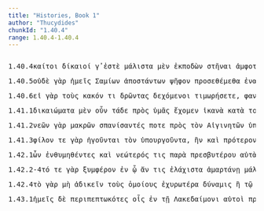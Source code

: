 ```yaml
---
title: "Histories, Book 1"
author: "Thucydides"
chunkId: "1.40.4"
range: 1.40.4-1.40.4
---
```


<pre class="greek prose syntax" data-urn="urn:cts:greekLit:tlg0003.tlg001"><p><span class="subdoc" data-subdoc="1.40.4">1.40.4</span><span class="sentence"><span class=" " data-flags="d--------" data-head="4" data-id="1" data-lemma="καίτοι">καίτοι </span><span class=" nominative" data-def="observant of custom, rule, of social rule, well-ordered, civilized" data-flags="a-p---mn-" data-head="4" data-id="2" data-lemma="δίκαιος">δίκαιοί </span><span class=" " data-def="at least, at any rate, iron, have" data-flags="d--------" data-head="2" data-id="3" data-lemma="γε">γ̓ </span><span class="verb " data-flags="v2ppia---" data-head="0" data-id="4" data-lemma="εἰμί">ἐστὲ </span><span class=" " data-flags="d--------" data-head="8" data-id="5" data-lemma="μάλιστα">μάλιστα </span><span class=" " data-def="indeed, of a truth, but, indeed" data-flags="d--------" data-head="12" data-id="6" data-lemma="μέν">μὲν </span><span class=" " data-def="away from the feet, out of the way, away, away" data-flags="d--------" data-head="8" data-id="7" data-lemma="ἐκποδών">ἐκποδὼν </span><span class="verb " data-def="make to stand, stand, Aër" data-flags="v--ana---" data-head="12" data-id="8" data-lemma="ἵστημι">στῆναι </span><span class=" dative" data-def="either, both of two, each one" data-flags="a-p---md-" data-head="7" data-id="9" data-lemma="ἀμφότερος">ἀμφοτέροις</span><span class=" " data-flags="u--------" data-head="11" data-id="10" data-lemma=",">, </span><span class=" " data-flags="c--------" data-head="21" data-id="11" data-lemma="εἰ">εἰ </span><span class=" " data-flags="c--------" data-head="4" data-id="12" data-lemma="δέ">δὲ </span><span class=" " data-flags="d--------" data-head="49" data-id="13" data-lemma="μή">μή</span><span class=" " data-flags="u--------" data-head="11" data-id="14" data-lemma=",">, </span><span class=" accusative" data-flags="l-s---na-" data-head="16" data-id="15" data-lemma="ὁ">τ- </span><span class=" accusative" data-def="opposite, on the opposite side, opposite, fronting, face to face" data-flags="a-s---na-" data-head="21" data-id="16" data-lemma="ἐναντίος">οὐναντίον </span><span class=" " data-flags="r--------" data-head="16" data-id="17" data-lemma="ἐπί">ἐπὶ </span><span class=" accusative" data-def="this, u, this man here" data-flags="p-p---ma-" data-head="17" data-id="18" data-lemma="οὗτος">τούτους </span><span class=" " data-def="mip, miti, mit, in the midst of, among, between" data-flags="r--------" data-head="21" data-id="19" data-lemma="μετά">μεθ̓ </span><span class=" genitive" data-def="I at least, for my part, indeed, for myself, me, we two" data-flags="p1p---mg-" data-head="19" data-id="20" data-lemma="ἐγώ">ἡμῶν </span><span class="verb " data-flags="v--pna---" data-head="38" data-id="21" data-lemma="εἶμι">ἰέναι</span><span class=" " data-flags="u--------" data-head="30" data-id="22" data-lemma="(">( </span><span class=" dative" data-def="courtesan, in Corinthian fashion" data-flags="n-p---md-" data-head="26" data-id="23" data-lemma="Κορίνθιος">Κορινθίοις </span><span class=" " data-def="indeed, of a truth, but, indeed" data-flags="d--------" data-head="30" data-id="24" data-lemma="μέν">μέν </span><span class=" " data-def="at least, at any rate, iron, have" data-flags="d--------" data-head="26" data-id="25" data-lemma="γε">γε </span><span class=" nominative" data-def="included in a truce, treaty, in alliance with" data-flags="a-p---mn-" data-head="27" data-id="26" data-lemma="ἔνσπονδος">ἔνσπονδοί </span><span class="verb " data-flags="v2ppia---" data-head="30" data-id="27" data-lemma="εἰμί">ἐστε</span><span class=" " data-flags="u--------" data-head="27" data-id="28" data-lemma=",">, </span><span class=" dative" data-flags="n-p---md-" data-head="33" data-id="29" data-lemma="Κερυκυραῖος">Κερκυραίοις </span><span class=" " data-flags="c--------" data-head="0" data-id="30" data-lemma="δέ">δὲ </span><span class=" " data-flags="d--------" data-head="35" data-id="31" data-lemma="οὐδέ">οὐδὲ </span><span class=" " data-def="through, in a line, right through" data-flags="r--------" data-head="35" data-id="32" data-lemma="διά">δἰ </span><span class=" genitive" data-def="stay, cessation, a stay, cessation of arms, truce" data-flags="n-s---fg-" data-head="32" data-id="33" data-lemma="ἀνοκωχή">ἀνοκωχῆς </span><span class=" " data-def="ever yet, ever yet" data-flags="d--------" data-head="35" data-id="34" data-lemma="πώποτε">πώποτ̓ </span><span class="verb " data-def="come into a new state of being, come into being, to be born" data-flags="v2paim---" data-head="30" data-id="35" data-lemma="γίγνομαι">ἐγένεσθε</span><span class=" " data-flags="u--------" data-head="30" data-id="36" data-lemma=")">)</span><span class=" " data-flags="u--------" data-head="21" data-id="37" data-lemma=",">, </span><span class=" " data-flags="c--------" data-head="12" data-id="38" data-lemma="καί">καὶ </span><span class=" accusative" data-flags="l-s---ma-" data-head="40" data-id="39" data-lemma="ὁ">τὸν </span><span class=" accusative" data-flags="n-s---ma-" data-head="42" data-id="40" data-lemma="νόμος">νόμον </span><span class=" " data-flags="d--------" data-head="42" data-id="41" data-lemma="μή">μὴ </span><span class="verb " data-def="set down, bring, to land" data-flags="v--pna---" data-head="38" data-id="42" data-lemma="καθίστημι">καθιστάναι </span><span class=" " data-def="as being, inasmuch as, since it was, the actual" data-flags="c--------" data-head="42" data-id="43" data-lemma="ὥστε">ὥστε </span><span class=" accusative" data-flags="l-p---ma-" data-head="46" data-id="44" data-lemma="ὁ">τοὺς </span><span class=" genitive" data-def="D Mort, one, the other of two" data-flags="a-p---mg-" data-head="46" data-id="45" data-lemma="ἕτερος">ἑτέρων </span><span class="verb accusative" data-def="put away, remove, keep out of the way, hinder from, frustrate" data-flags="v-pppema-" data-head="47" data-id="46" data-lemma="ἀφίστημι">ἀφισταμένους </span><span class="verb " data-def="take, accept, receive, receive, at the hand of" data-flags="v--pne---" data-head="43" data-id="47" data-lemma="δέχομαι">δέχεσθαι</span><span class=" " data-flags="u--------" data-head="0" data-id="48" data-lemma=".">. </span></span></p><p><span class="subdoc" data-subdoc="1.40.5">1.40.5</span><span class="sentence"><span class=" " data-flags="d--------" data-head="7" data-id="1" data-lemma="οὐδέ">οὐδὲ </span><span class=" " data-def="for, yes, . . , no, ay doubtless" data-flags="d--------" data-head="22" data-id="2" data-lemma="γάρ">γὰρ </span><span class=" nominative" data-def="I at least, for my part, indeed, for myself, me, we two" data-flags="p1p---mn-" data-head="22" data-id="3" data-lemma="ἐγώ">ἡμεῖς </span><span class=" genitive" data-flags="n-p---mg-" data-head="5" data-id="4" data-lemma="Σάμιος">Σαμίων </span><span class="verb genitive" data-def="put away, remove, keep out of the way, hinder from, frustrate" data-flags="v-papamg-" data-head="7" data-id="5" data-lemma="ἀφίστημι">ἀποστάντων </span><span class=" accusative" data-def="a small round worn stone, pebble, grain, precious stone, gem" data-flags="n-s---fa-" data-head="7" data-id="6" data-lemma="ψῆφος">ψῆφον </span><span class="verb " data-def="put to, put to, close, holding" data-flags="v1paim---" data-head="22" data-id="7" data-lemma="προστίθημι">προσεθέμεθα </span><span class=" accusative" data-def="opposite, on the opposite side, opposite, fronting, face to face" data-flags="a-s---fa-" data-head="6" data-id="8" data-lemma="ἐναντίος">ἐναντίαν </span><span class=" dative" data-def="thou, thou at least, for thy part, you two, both of you" data-flags="p-p---md-" data-head="8" data-id="9" data-lemma="σύ">ὑμῖν</span><span class=" " data-flags="u--------" data-head="15" data-id="10" data-lemma=",">, </span><span class=" genitive" data-flags="l-p---mg-" data-head="13" data-id="11" data-lemma="ὁ">τῶν </span><span class=" genitive" data-flags="a-p---mg-" data-head="13" data-id="12" data-lemma="ἄλλος">ἄλλων </span><span class=" genitive" data-def="" data-flags="n-p---mg-" data-head="15" data-id="13" data-lemma="Πελοποννήσιοι">Πελοποννησίων </span><span class=" " data-flags="d--------" data-head="15" data-id="14" data-lemma="δίχα">δίχα </span><span class="verb genitive" data-flags="v-prpemg-" data-head="23" data-id="15" data-lemma="ψηφίζομαι">ἐψηφισμένων </span><span class=" " data-flags="c--------" data-head="15" data-id="16" data-lemma="εἰ">εἰ </span><span class="verb " data-flags="v3spia---" data-head="16" data-id="17" data-lemma="χρή">χρὴ </span><span class=" dative" data-def="self, him, her, it, the very one, the same" data-flags="p-p---md-" data-head="19" data-id="18" data-lemma="αὐτός">αὐτοῖς </span><span class="verb " data-def="keep off, ward off, to be kept off, for" data-flags="v--pna---" data-head="17" data-id="19" data-lemma="ἀμύνω">ἀμύνειν</span><span class=" " data-flags="u--------" data-head="15" data-id="20" data-lemma=",">, </span><span class=" " data-def="visible, manifest, if detected, known" data-flags="d--------" data-head="23" data-id="21" data-lemma="φανερός">φανερῶς </span><span class=" " data-flags="c--------" data-head="0" data-id="22" data-lemma="δέ">δὲ </span><span class="verb " data-def="speak against, in answer, gainsay, oppose" data-flags="v1pasa---" data-head="22" data-id="23" data-lemma="ἀντεῖπον">ἀντείπομεν </span><span class=" accusative" data-flags="l-p---ma-" data-head="26" data-id="24" data-lemma="ὁ">τοὺς </span><span class="verb accusative" data-def="to have come, be at hand, be present, reach, belong to" data-flags="v-pppama-" data-head="26" data-id="25" data-lemma="προσήκω">προσήκοντας </span><span class=" accusative" data-def="fighting along with, leagued, allied with, ally" data-flags="a-p---ma-" data-head="29" data-id="26" data-lemma="σύμμαχος">ξυμμάχους </span><span class=" accusative" data-def="self, him, her, it, the very one, the same" data-flags="a-s---ma-" data-head="28" data-id="27" data-lemma="αὐτός">αὐτόν </span><span class=" accusative" data-def="any one, any thing, who? what?, si se" data-flags="p-s---ma-" data-head="29" data-id="28" data-lemma="τις">τινα </span><span class="verb " data-def="check, chastise, to be corrected, chastened" data-flags="v--pna---" data-head="23" data-id="29" data-lemma="κολάζω">κολάζειν</span><span class=" " data-flags="u--------" data-head="0" data-id="30" data-lemma=".">. </span></span></p><p><span class="subdoc" data-subdoc="1.40.6">1.40.6</span><span class="sentence"><span class=" " data-flags="c--------" data-head="10" data-id="1" data-lemma="εἰ">εἰ </span><span class=" " data-def="for, yes, . . , no, ay doubtless" data-flags="d--------" data-head="20" data-id="2" data-lemma="γάρ">γὰρ </span><span class=" accusative" data-flags="l-p---ma-" data-head="6" data-id="3" data-lemma="ὁ">τοὺς </span><span class=" accusative" data-def="bad, ugly, ill-born, mean" data-flags="a-s---na-" data-head="5" data-id="4" data-lemma="κακός">κακόν </span><span class=" accusative" data-def="any one, any thing, who? what?, si se" data-flags="p-s---na-" data-head="6" data-id="5" data-lemma="τις">τι </span><span class="verb accusative" data-flags="v-pppama-" data-head="7" data-id="6" data-lemma="δράω">δρῶντας </span><span class="verb nominative" data-def="take, accept, receive, receive, at the hand of" data-flags="v-pppemn-" data-head="8" data-id="7" data-lemma="δέχομαι">δεχόμενοι </span><span class="verb " data-def="to be an avenger, exact, seek to exact vengeance for, avenge, avenge" data-flags="v2pfia---" data-head="1" data-id="8" data-lemma="τιμωρέω">τιμωρήσετε</span><span class=" " data-flags="u--------" data-head="1" data-id="9" data-lemma=",">, </span><span class="verb " data-def="A ren, bring to light, cause to appear, make" data-flags="v3sfim---" data-head="20" data-id="10" data-lemma="φαίνω">φανεῖται </span><span class=" " data-flags="d--------" data-head="20" data-id="11" data-lemma="καί">καὶ </span><span class=" nominative" data-flags="p-p---nn-" data-head="18" data-id="12" data-lemma="ὅς">ἃ </span><span class=" genitive" data-flags="l-p---ng-" data-head="14" data-id="13" data-lemma="ὁ">τῶν </span><span class=" genitive" data-def="your, yours, of, you" data-flags="a-p---ng-" data-head="12" data-id="14" data-lemma="ὑμέτερος">ὑμετέρων </span><span class=" " data-flags="d--------" data-head="16" data-id="15" data-lemma="οὐ">οὐκ </span><span class=" accusative" data-def="smaller, less, worse, be worse off, too small" data-flags="a-p---nac" data-head="18" data-id="16" data-lemma="ἐλάσσων">ἐλάσσω </span><span class=" dative" data-def="I at least, for my part, indeed, for myself, me, we two" data-flags="p1p---md-" data-head="18" data-id="17" data-lemma="ἐγώ">ἡμῖν </span><span class="verb " data-flags="v3spia---" data-head="10" data-id="18" data-lemma="πρόσειμι">πρόσεισι</span><span class=" " data-flags="u--------" data-head="10" data-id="19" data-lemma=",">, </span><span class=" " data-flags="c--------" data-head="0" data-id="20" data-lemma="καί">καὶ </span><span class=" accusative" data-flags="l-s---ma-" data-head="22" data-id="21" data-lemma="ὁ">τὸν </span><span class=" accusative" data-flags="n-s---ma-" data-head="30" data-id="22" data-lemma="νόμος">νόμον </span><span class=" " data-flags="r--------" data-head="30" data-id="23" data-lemma="ἐπί">ἐφ̓ </span><span class=" dative" data-def="thou, thou at least, for thy part, you two, both of you" data-flags="p-p---md-" data-head="23" data-id="24" data-lemma="σύ">ὑμῖν </span><span class=" dative" data-def="self, him, her, it, the very one, the same" data-flags="a-p---md-" data-head="24" data-id="25" data-lemma="αὐτός">αὐτοῖς </span><span class=" " data-def="" data-flags="d--------" data-head="30" data-id="26" data-lemma="μᾶλλον">μᾶλλον </span><span class=" " data-flags="c--------" data-head="26" data-id="27" data-lemma="ἤ">ἢ </span><span class=" " data-flags="r--------" data-head="32" data-id="28" data-lemma="ἐπί">ἐφ̓ </span><span class=" dative" data-def="I at least, for my part, indeed, for myself, me, we two" data-flags="p1p---md-" data-head="28" data-id="29" data-lemma="ἐγώ">ἡμῖν </span><span class="verb " data-def="l), Alc, set, put, place, set" data-flags="v2pfia---" data-head="20" data-id="30" data-lemma="τίθημι">θήσετε</span><span class=" " data-flags="u--------" data-head="0" data-id="31" data-lemma=".">. </span></span></p><p><span class="subdoc" data-subdoc="1.41.1">1.41.1</span><span class="sentence"><span class=" accusative" data-def="act of right, duty, amendment of a wrong" data-flags="n-p---na-" data-head="7" data-id="1" data-lemma="δικαίωμα">δικαιώματα </span><span class=" " data-def="indeed, of a truth, but, indeed" data-flags="d--------" data-head="15" data-id="2" data-lemma="μέν">μὲν </span><span class=" " data-def="certainly, in fact, really, really" data-flags="d--------" data-head="15" data-id="3" data-lemma="οὖν">οὖν </span><span class=" accusative" data-def="this, nearer, more remote" data-flags="a-p---na-" data-head="1" data-id="4" data-lemma="ὅδε">τάδε </span><span class=" " data-def="on the side of, in the direction of, from, at, to, práti" data-flags="r--------" data-head="7" data-id="5" data-lemma="πρός">πρὸς </span><span class=" accusative" data-def="thou, thou at least, for thy part, you two, both of you" data-flags="p-p---ma-" data-head="5" data-id="6" data-lemma="σύ">ὑμᾶς </span><span class="verb " data-flags="v1ppia---" data-head="15" data-id="7" data-lemma="ἔχω">ἔχομεν </span><span class=" accusative" data-def="sufficing, becoming, befitting, sufficient, competent to do, sufficient" data-flags="a-p---na-" data-head="1" data-id="8" data-lemma="ἱκανός">ἱκανὰ </span><span class=" " data-flags="r--------" data-head="8" data-id="9" data-lemma="κατά">κατὰ </span><span class=" accusative" data-flags="l-p---ma-" data-head="12" data-id="10" data-lemma="ὁ">τοὺς </span><span class=" genitive" data-def="the Thessalian tribe of which Hellen was the reputed chief, non-Egyptian, pagan" data-flags="n-p---mg-" data-head="12" data-id="11" data-lemma="Ἕλλην">Ἑλλήνων </span><span class=" accusative" data-flags="n-p---ma-" data-head="9" data-id="12" data-lemma="νόμος">νόμους</span><span class=" " data-flags="u--------" data-head="7" data-id="13" data-lemma=",">, </span><span class=" accusative" data-def="exhortation, address, advice, counsel given by" data-flags="n-s---fa-" data-head="16" data-id="14" data-lemma="παραίνεσις">παραίνεσιν </span><span class=" " data-flags="c--------" data-head="0" data-id="15" data-lemma="δέ">δὲ </span><span class=" " data-flags="c--------" data-head="33" data-id="16" data-lemma="καί">καὶ </span><span class=" accusative" data-def="thinking worthy, deeming, fit" data-flags="n-s---fa-" data-head="16" data-id="17" data-lemma="ἀξίωσις">ἀξίωσιν </span><span class=" genitive" data-def="grace, outward grace, fauour, beauty" data-flags="n-s---fg-" data-head="17" data-id="18" data-lemma="χάρις">χάριτος </span><span class=" accusative" data-def="such as this, such as you see, so great, so bad" data-flags="a-s---fa-" data-head="17" data-id="19" data-lemma="τοιόσδε">τοιάνδε</span><span class=" " data-flags="u--------" data-head="27" data-id="20" data-lemma=",">, </span><span class=" accusative" data-flags="p-s---fa-" data-head="26" data-id="21" data-lemma="ὅς">ἣν </span><span class=" " data-flags="d--------" data-head="24" data-id="22" data-lemma="οὐ">οὐκ </span><span class=" nominative" data-def="hated, hateful, hateful, hating, hostile" data-flags="a-p---mn-" data-head="24" data-id="23" data-lemma="ἐχθρός">ἐχθροὶ </span><span class="verb nominative" data-flags="v-pppamn-" data-head="27" data-id="24" data-lemma="εἰμί">ὄντες </span><span class=" " data-def="as being, inasmuch as, since it was, the actual" data-flags="c--------" data-head="24" data-id="25" data-lemma="ὥστε">ὥστε </span><span class="verb " data-def="disable, hinder, disable, lame" data-flags="v--pna---" data-head="25" data-id="26" data-lemma="βλάπτω">βλάπτειν </span><span class=" " data-flags="c--------" data-head="38" data-id="27" data-lemma="οὐδέ">οὐδ̓ </span><span class=" " data-def="again, anew, afresh, once more, again, further, moreover" data-flags="d--------" data-head="41" data-id="28" data-lemma="αὖ">αὖ </span><span class=" nominative" data-flags="a-p---mn-" data-head="41" data-id="29" data-lemma="φίλος">φίλοι </span><span class=" " data-def="as being, inasmuch as, since it was, the actual" data-flags="c--------" data-head="41" data-id="30" data-lemma="ὥστε">ὥστ̓ </span><span class="verb " data-flags="v--pne---" data-head="30" data-id="31" data-lemma="ἐπιχράομαι">ἐπιχρῆσθαι</span><span class=" " data-flags="u--------" data-head="27" data-id="32" data-lemma=",">, </span><span class="verb " data-def="give in return, repay, give for, instead of" data-flags="v--anp---" data-head="39" data-id="33" data-lemma="ἀντιδίδωμι">ἀντιδοθῆναι </span><span class=" dative" data-def="I at least, for my part, indeed, for myself, me, we two" data-flags="p1p---md-" data-head="33" data-id="34" data-lemma="ἐγώ">ἡμῖν </span><span class=" " data-def="in, into, in, in the district of" data-flags="r--------" data-head="33" data-id="35" data-lemma="ἐν">ἐν </span><span class=" dative" data-flags="l-s---nd-" data-head="37" data-id="36" data-lemma="ὁ">τῷ </span><span class="verb dative" data-flags="v-sppand-" data-head="35" data-id="37" data-lemma="πάρειμι">παρόντι </span><span class="verb " data-def="Spir. Prooem., Eratosth.Prooem, say, affirm, assert, shall we say of" data-flags="v1ppia---" data-head="15" data-id="38" data-lemma="φημί">φαμὲν </span><span class="verb " data-flags="v--pna---" data-head="38" data-id="39" data-lemma="χρή">χρῆναι</span><span class=" " data-flags="u--------" data-head="0" data-id="40" data-lemma=".">. </span></span></p><p><span class="subdoc" data-subdoc="1.41.2">1.41.2</span><span class="sentence"><span class=" genitive" data-def="" data-flags="n-p---fg-" data-head="4" data-id="1" data-lemma="νέα">νεῶν </span><span class=" " data-def="for, yes, . . , no, ay doubtless" data-flags="d--------" data-head="17" data-id="2" data-lemma="γάρ">γὰρ </span><span class=" genitive" data-flags="a-p---fg-" data-head="1" data-id="3" data-lemma="μακρός">μακρῶν </span><span class="verb nominative" data-def="to be rare, scarce, lack, be in want of, exhaust, use up" data-flags="v-papamn-" data-head="17" data-id="4" data-lemma="σπανίζω">σπανίσαντές </span><span class=" " data-flags="d--------" data-head="4" data-id="5" data-lemma="ποτέ">ποτε </span><span class=" " data-def="on the side of, in the direction of, from, at, to, práti" data-flags="r--------" data-head="4" data-id="6" data-lemma="πρός">πρὸς </span><span class=" accusative" data-flags="l-s---ma-" data-head="12" data-id="7" data-lemma="ὁ">τὸν </span><span class=" genitive" data-flags="n-p---mg-" data-head="12" data-id="8" data-lemma="Αἰγινήτης">Αἰγινητῶν </span><span class=" " data-def="upaári, ufar, ofer" data-flags="r--------" data-head="4" data-id="9" data-lemma="ὑπέρ">ὑπὲρ </span><span class=" accusative" data-flags="l-p---na-" data-head="11" data-id="10" data-lemma="ὁ">τὰ </span><span class=" accusative" data-def="the Median affairs, the war with the Medes, silken" data-flags="a-p---na-" data-head="9" data-id="11" data-lemma="Μηδικός">Μηδικὰ </span><span class=" accusative" data-def="war, battle, fight, single combat" data-flags="n-s---ma-" data-head="6" data-id="12" data-lemma="πόλεμος">πόλεμον </span><span class=" " data-def="beside, from the side of, from beside, from, beside" data-flags="r--------" data-head="17" data-id="13" data-lemma="παρά">παρὰ </span><span class=" genitive" data-def="courtesan, in Corinthian fashion" data-flags="n-p---mg-" data-head="13" data-id="14" data-lemma="Κορίνθιος">Κορινθίων </span><span class=" " data-def="twenty, vīginti, viṃśatis" data-flags="a--------" data-head="16" data-id="15" data-lemma="εἴκοσι">εἴκοσι </span><span class=" accusative" data-def="ship, NT, the ships" data-flags="n-p---fa-" data-head="17" data-id="16" data-lemma="ναῦς">ναῦς </span><span class="verb " data-def="a, take, receive" data-flags="v2paia---" data-head="0" data-id="17" data-lemma="λαμβάνω">ἐλάβετε</span><span class=" " data-flags="u--------" data-head="0" data-id="18" data-lemma="·">· </span></span><span class="sentence"><span class=" " data-flags="d--------" data-head="29" data-id="1" data-lemma="καί">καὶ </span><span class=" nominative" data-flags="l-s---fn-" data-head="3" data-id="2" data-lemma="ὁ">ἡ </span><span class=" nominative" data-def="well-doing, a good deed, kindness, service done" data-flags="n-s---fn-" data-head="6" data-id="3" data-lemma="εὐεργεσία">εὐεργεσία </span><span class=" nominative" data-def="this, u, this man here" data-flags="a-s---fn-" data-head="3" data-id="4" data-lemma="οὗτος">αὕτη </span><span class=" " data-flags="d--------" data-head="6" data-id="5" data-lemma="τε">τε </span><span class=" " data-flags="c--------" data-head="19" data-id="6" data-lemma="καί">καὶ </span><span class=" nominative" data-flags="l-s---fn-" data-head="10" data-id="7" data-lemma="ὁ">ἡ </span><span class=" " data-def="into, to, into" data-flags="r--------" data-head="7" data-id="8" data-lemma="εἰς">ἐς </span><span class=" accusative" data-flags="n-p---ma-" data-head="8" data-id="9" data-lemma="Σάμιος">Σαμίους</span><span class=" " data-flags="u--------" data-head="6" data-id="10" data-lemma=",">, </span><span class=" nominative" data-flags="l-s---nn-" data-head="17" data-id="11" data-lemma="ὁ">τὸ </span><span class=" " data-def="through, in a line, right through" data-flags="r--------" data-head="17" data-id="12" data-lemma="διά">δἰ </span><span class=" accusative" data-def="I at least, for my part, indeed, for myself, me, we two" data-flags="p1p---ma-" data-head="12" data-id="13" data-lemma="ἐγώ">ἡμᾶς </span><span class=" accusative" data-def="" data-flags="n-p---ma-" data-head="17" data-id="14" data-lemma="Πελοποννήσιοι">Πελοποννησίους </span><span class=" dative" data-def="self, him, her, it, the very one, the same" data-flags="p-p---md-" data-head="17" data-id="15" data-lemma="αὐτός">αὐτοῖς </span><span class=" " data-flags="d--------" data-head="17" data-id="16" data-lemma="μή">μὴ </span><span class="verb " data-def="come to aid, succour, assist, aid, maintain, rights" data-flags="v--ana---" data-head="10" data-id="17" data-lemma="βοηθέω">βοηθῆσαι</span><span class=" " data-flags="u--------" data-head="17" data-id="18" data-lemma=",">, </span><span class="verb " data-def="hand over, furnish, supply, will provide" data-flags="v3saia---" data-head="29" data-id="19" data-lemma="παρέχω">παρέσχεν </span><span class=" dative" data-def="thou, thou at least, for thy part, you two, both of you" data-flags="p-p---md-" data-head="19" data-id="20" data-lemma="σύ">ὑμῖν </span><span class=" genitive" data-flags="n-p---mg-" data-head="23" data-id="21" data-lemma="Αἰγινήτης">Αἰγινητῶν </span><span class=" " data-def="indeed, of a truth, but, indeed" data-flags="d--------" data-head="26" data-id="22" data-lemma="μέν">μὲν </span><span class=" accusative" data-def="mastering, conquest, of, supreme power" data-flags="n-s---fa-" data-head="26" data-id="23" data-lemma="ἐπικράτησις">ἐπικράτησιν</span><span class=" " data-flags="u--------" data-head="23" data-id="24" data-lemma=",">, </span><span class=" genitive" data-flags="n-p---mg-" data-head="27" data-id="25" data-lemma="Σάμιος">Σαμίων </span><span class=" " data-flags="c--------" data-head="19" data-id="26" data-lemma="δέ">δὲ </span><span class=" accusative" data-def="checking the growth, chastisement, correction, retribution" data-flags="n-s---fa-" data-head="26" data-id="27" data-lemma="κόλασις">κόλασιν</span><span class=" " data-flags="u--------" data-head="19" data-id="28" data-lemma=",">, </span><span class=" " data-flags="c--------" data-head="0" data-id="29" data-lemma="καί">καὶ </span><span class=" " data-def="in, into, in, in the district of" data-flags="r--------" data-head="33" data-id="30" data-lemma="ἐν">ἐν </span><span class=" dative" data-flags="n-p---md-" data-head="30" data-id="31" data-lemma="καιρός">καιροῖς </span><span class=" dative" data-def="such as this, so good, so noble, so bad, so great a thing" data-flags="a-p---md-" data-head="31" data-id="32" data-lemma="τοιοῦτος">τοιούτοις </span><span class="verb " data-def="come into a new state of being, come into being, to be born" data-flags="v3saim---" data-head="29" data-id="33" data-lemma="γίγνομαι">ἐγένετο </span><span class=" dative" data-flags="p-p---md-" data-head="45" data-id="34" data-lemma="ὅς">οἷς </span><span class=" " data-flags="d--------" data-head="45" data-id="35" data-lemma="μάλιστα">μάλιστα </span><span class=" nominative" data-def="man, gods, the men" data-flags="n-p---mn-" data-head="45" data-id="36" data-lemma="ἄνθρωπος">ἄνθρωποι </span><span class=" " data-flags="r--------" data-head="41" data-id="37" data-lemma="ἐπί">ἐπ̓ </span><span class=" accusative" data-def="hated, hateful, hateful, hating, hostile" data-flags="a-p---ma-" data-head="37" data-id="38" data-lemma="ἐχθρός">ἐχθροὺς </span><span class=" accusative" data-flags="l-p---ma-" data-head="38" data-id="39" data-lemma="ὁ">τοὺς </span><span class=" accusative" data-def="their own, their, their own property, their own" data-flags="a-p---ma-" data-head="38" data-id="40" data-lemma="σφέτερος">σφετέρους </span><span class="verb nominative" data-flags="v-pppamn-" data-head="45" data-id="41" data-lemma="εἰμί">ἰόντες </span><span class=" genitive" data-flags="l-p---ng-" data-head="43" data-id="42" data-lemma="ὁ">τῶν </span><span class=" genitive" data-def="sṃ-, quite all, the whole, all together" data-flags="a-p---ng-" data-head="44" data-id="43" data-lemma="ἅπας">ἁπάντων </span><span class=" nominative" data-def="unregarding, reckless of" data-flags="a-p---mn-" data-head="45" data-id="44" data-lemma="ἀπερίοπτος">ἀπερίοπτοί </span><span class="verb " data-flags="v3ppia---" data-head="31" data-id="45" data-lemma="εἰμί">εἰσι </span><span class=" " data-def="beside, from the side of, from beside, from, beside" data-flags="r--------" data-head="44" data-id="46" data-lemma="παρά">παρὰ </span><span class=" accusative" data-flags="l-s---na-" data-head="48" data-id="47" data-lemma="ὁ">τὸ </span><span class="verb " data-def="conquer, prevail, conqueror, conquered" data-flags="v--pna---" data-head="46" data-id="48" data-lemma="νικάω">νικᾶν</span><span class=" " data-flags="u--------" data-head="0" data-id="49" data-lemma="·">· </span></span></p><p><span class="subdoc" data-subdoc="1.41.3">1.41.3</span><span class="sentence"><span class=" accusative" data-flags="a-s---ma-" data-head="36" data-id="1" data-lemma="φίλος">φίλον </span><span class=" " data-flags="d--------" data-head="4" data-id="2" data-lemma="τε">τε </span><span class=" " data-def="for, yes, . . , no, ay doubtless" data-flags="d--------" data-head="4" data-id="3" data-lemma="γάρ">γὰρ </span><span class="verb " data-def="go before, lead the way, precede, to go before" data-flags="v3ppie---" data-head="0" data-id="4" data-lemma="ἡγέομαι">ἡγοῦνται </span><span class=" accusative" data-flags="l-s---ma-" data-head="6" data-id="5" data-lemma="ὁ">τὸν </span><span class="verb accusative" data-def="render service, help, assist" data-flags="v-sppama-" data-head="36" data-id="6" data-lemma="ὑπουργέω">ὑπουργοῦντα</span><span class=" " data-flags="u--------" data-head="8" data-id="7" data-lemma=",">, </span><span class=" " data-def="if haply, if, soever" data-flags="c--------" data-head="36" data-id="8" data-lemma="ἐάν">ἢν </span><span class=" " data-flags="d--------" data-head="11" data-id="9" data-lemma="καί">καὶ </span><span class=" accusative" data-def="before, in front, fore, in front" data-flags="a-s---na-" data-head="12" data-id="10" data-lemma="πρότερος">πρότερον </span><span class=" nominative" data-def="hated, hateful, hateful, hating, hostile" data-flags="a-s---mn-" data-head="12" data-id="11" data-lemma="ἐχθρός">ἐχθρὸς </span><span class="verb " data-flags="v3spsa---" data-head="8" data-id="12" data-lemma="εἰμί">ᾖ</span><span class=" " data-flags="u--------" data-head="8" data-id="13" data-lemma=",">, </span><span class=" accusative" data-def="of, belonging to war, Expl.Arch. de Délos" data-flags="a-s---ma-" data-head="37" data-id="14" data-lemma="πολέμιος">πολέμιόν </span><span class=" " data-flags="c--------" data-head="4" data-id="15" data-lemma="τε">τε </span><span class=" accusative" data-flags="l-s---ma-" data-head="17" data-id="16" data-lemma="ὁ">τὸν </span><span class="verb accusative" data-def="set against, set up, in opposition" data-flags="v-sppama-" data-head="37" data-id="17" data-lemma="ἀνθίστημι">ἀντιστάντα</span><span class=" " data-flags="u--------" data-head="19" data-id="18" data-lemma=",">, </span><span class=" " data-def="if haply, if, soever" data-flags="c--------" data-head="37" data-id="19" data-lemma="ἐάν">ἢν </span><span class=" " data-flags="d--------" data-head="22" data-id="20" data-lemma="καί">καὶ </span><span class="verb " data-def="happen to be at, she be, may'st" data-flags="v3sasa---" data-head="19" data-id="21" data-lemma="τυγχάνω">τύχῃ </span><span class=" nominative" data-flags="a-s---mn-" data-head="23" data-id="22" data-lemma="φίλος">φίλος </span><span class="verb nominative" data-flags="v-sppamn-" data-head="21" data-id="23" data-lemma="εἰμί">ὤν</span><span class=" " data-flags="u--------" data-head="25" data-id="24" data-lemma=",">, </span><span class=" " data-flags="c--------" data-head="4" data-id="25" data-lemma="ἐπεί">ἐπεὶ </span><span class=" " data-flags="d--------" data-head="28" data-id="26" data-lemma="καί">καὶ </span><span class=" accusative" data-flags="l-p---na-" data-head="28" data-id="27" data-lemma="ὁ">τὰ </span><span class=" accusative" data-def="in, of the house, of" data-flags="a-p---na-" data-head="30" data-id="28" data-lemma="οἰκεῖος">οἰκεῖα </span><span class=" accusative" data-def="mcaner, inferior, worse than others, knave" data-flags="a-s---nac" data-head="30" data-id="29" data-lemma="χείρων">χεῖρον </span><span class="verb " data-def="l), Alc, set, put, place, set" data-flags="v3ppie---" data-head="25" data-id="30" data-lemma="τίθημι">τίθενται </span><span class=" genitive" data-flags="n-s---fg-" data-head="32" data-id="31" data-lemma="φιλονεικία">φιλονικίας </span><span class=" " data-def="on account of, for, wherefore" data-flags="r--------" data-head="30" data-id="32" data-lemma="ἕνεκα">ἕνεκα </span><span class=" genitive" data-flags="l-s---fg-" data-head="31" data-id="33" data-lemma="ὁ">τῆς </span><span class=" " data-flags="d--------" data-head="31" data-id="34" data-lemma="αὐτίκα">αὐτίκα</span><span class=" " data-flags="u--------" data-head="0" data-id="35" data-lemma=".">. </span></span></p><p><span class="subdoc" data-subdoc="1.42.1">1.42.1</span><span class="sentence"><span class=" genitive" data-flags="p-p---ng-" data-head="2" data-id="1" data-lemma="ὅς">ὧν </span><span class="verb nominative" data-def="lay to heart, ponder, think much, deeply of" data-flags="v-papemn-" data-head="4" data-id="2" data-lemma="ἐνθυμέομαι">ἐνθυμηθέντες </span><span class=" " data-flags="d--------" data-head="16" data-id="3" data-lemma="καί">καὶ </span><span class=" nominative" data-def="younger, too young, a minor" data-flags="a-s---mn-" data-head="16" data-id="4" data-lemma="νεώτερος">νεώτερός </span><span class=" nominative" data-def="any one, any thing, who? what?, si se" data-flags="a-s---mn-" data-head="4" data-id="5" data-lemma="τις">τις </span><span class=" " data-def="beside, from the side of, from beside, from, beside" data-flags="r--------" data-head="9" data-id="6" data-lemma="παρά">παρὰ </span><span class=" genitive" data-def="old man, the elder, elders" data-flags="a-s---mgc" data-head="6" data-id="7" data-lemma="πρέσβυς">πρεσβυτέρου </span><span class=" accusative" data-def="self, him, her, it, the very one, the same" data-flags="p-p---na-" data-head="9" data-id="8" data-lemma="αὐτός">αὐτὰ </span><span class="verb nominative" data-def="learn, by study, by practice" data-flags="v-sapamn-" data-head="16" data-id="9" data-lemma="μανθάνω">μαθὼν </span><span class="verb " data-def="think, deem worthy, think worthy of a reward, of a punishment" data-flags="v3spma---" data-head="16" data-id="10" data-lemma="ἀξιόω">ἀξιούτω </span><span class=" dative" data-flags="l-p---nd-" data-head="12" data-id="11" data-lemma="ὁ">τοῖς </span><span class=" dative" data-def="like, resembling, similar, more like" data-flags="a-p---nd-" data-head="14" data-id="12" data-lemma="ὅμοιος">ὁμοίοις </span><span class=" accusative" data-def="I at least, for my part, indeed, for myself, me, we two" data-flags="p1p---ma-" data-head="14" data-id="13" data-lemma="ἐγώ">ἡμᾶς </span><span class="verb " data-def="keep off, ward off, to be kept off, for" data-flags="v--pne---" data-head="10" data-id="14" data-lemma="ἀμύνω">ἀμύνεσθαι</span><span class=" " data-flags="u--------" data-head="10" data-id="15" data-lemma=",">, </span><span class=" " data-flags="c--------" data-head="0" data-id="16" data-lemma="καί">καὶ </span><span class=" " data-flags="d--------" data-head="18" data-id="17" data-lemma="μή">μὴ </span><span class="verb " data-def="use customarily, practise, to have, in common use" data-flags="v3sasa---" data-head="16" data-id="18" data-lemma="νομίζω">νομίσῃ </span><span class=" accusative" data-def="observant of custom, rule, of social rule, well-ordered, civilized" data-flags="a-p---na-" data-head="33" data-id="19" data-lemma="δίκαιος">δίκαια </span><span class=" " data-def="indeed, of a truth, but, indeed" data-flags="d--------" data-head="25" data-id="20" data-lemma="μέν">μὲν </span><span class=" accusative" data-def="this, nearer, more remote" data-flags="p-p---na-" data-head="33" data-id="21" data-lemma="ὅδε">τάδε </span><span class="verb " data-flags="v--pne---" data-head="18" data-id="22" data-lemma="λέγω">λέγεσθαι</span><span class=" " data-flags="u--------" data-head="25" data-id="23" data-lemma=",">, </span><span class=" accusative" data-def="accompanying, companion, suitable, useful, profitable" data-flags="a-p---na-" data-head="31" data-id="24" data-lemma="σύμφορος">ξύμφορα </span><span class=" " data-flags="c--------" data-head="22" data-id="25" data-lemma="δέ">δέ</span><span class=" " data-flags="u--------" data-head="27" data-id="26" data-lemma=",">, </span><span class=" " data-flags="c--------" data-head="31" data-id="27" data-lemma="εἰ">εἰ </span><span class="verb " data-def="to be at war, make war, with" data-flags="v3sfia---" data-head="27" data-id="28" data-lemma="πολεμέω">πολεμήσει</span><span class=" " data-flags="u--------" data-head="27" data-id="29" data-lemma=",">, </span><span class=" accusative" data-flags="p-p---na-" data-head="31" data-id="30" data-lemma="ἄλλος">ἄλλα </span><span class="verb " data-flags="v--pna---" data-head="25" data-id="31" data-lemma="εἰμί">εἶναι</span><span class=" " data-flags="u--------" data-head="0" data-id="32" data-lemma=".">. </span></span></p><p><span class="subdoc" data-subdoc="1.42.2-4">1.42.2-4</span><span class="sentence"><span class=" nominative" data-flags="l-s---nn-" data-head="4" data-id="1" data-lemma="ὁ">τό </span><span class=" " data-flags="d--------" data-head="30" data-id="2" data-lemma="τε">τε </span><span class=" " data-def="for, yes, . . , no, ay doubtless" data-flags="d--------" data-head="30" data-id="3" data-lemma="γάρ">γὰρ </span><span class="verb nominative" data-def="bring together, gather, collect, bring together, contribute, bring into conflict" data-flags="v-sppann-" data-head="12" data-id="4" data-lemma="συμφέρω">ξυμφέρον </span><span class=" " data-def="in, into, in, in the district of" data-flags="r--------" data-head="10" data-id="5" data-lemma="ἐν">ἐν </span><span class=" dative" data-flags="p-s---nd-" data-head="5" data-id="6" data-lemma="ὅς">ᾧ </span><span class=" " data-flags="d--------" data-head="10" data-id="7" data-lemma="ἄν">ἄν </span><span class=" nominative" data-def="any one, any thing, who? what?, si se" data-flags="p-s---mn-" data-head="10" data-id="8" data-lemma="τις">τις </span><span class=" accusative" data-def="smallest, least, least, narrowly" data-flags="a-p---na-" data-head="10" data-id="9" data-lemma="ἐλάχιστος">ἐλάχιστα </span><span class="verb " data-def="Acut. (Sp.), miss the mark, miss" data-flags="v3spsa---" data-head="4" data-id="10" data-lemma="ἁμαρτάνω">ἁμαρτάνῃ </span><span class=" " data-flags="d--------" data-head="12" data-id="11" data-lemma="μάλιστα">μάλιστα </span><span class="verb " data-def="" data-flags="v3spie---" data-head="30" data-id="12" data-lemma="ἕπομαι">ἕπεται</span><span class=" " data-flags="u--------" data-head="12" data-id="13" data-lemma=",">, </span><span class=" " data-flags="d--------" data-head="30" data-id="14" data-lemma="καί">καὶ </span><span class=" nominative" data-flags="l-s---nn-" data-head="16" data-id="15" data-lemma="ὁ">τὸ </span><span class="verb nominative" data-flags="v-sppann-" data-head="28" data-id="16" data-lemma="μέλλω">μέλλον </span><span class=" genitive" data-flags="l-s---mg-" data-head="18" data-id="17" data-lemma="ὁ">τοῦ </span><span class=" genitive" data-def="war, battle, fight, single combat" data-flags="n-s---mg-" data-head="16" data-id="18" data-lemma="πόλεμος">πολέμου </span><span class=" dative" data-flags="p-s---nd-" data-head="20" data-id="19" data-lemma="ὅς">ᾧ </span><span class="verb nominative" data-def="put to flight, terrify, alarm, to frighten" data-flags="v-pppamn-" data-head="23" data-id="20" data-lemma="φοβέω">φοβοῦντες </span><span class=" accusative" data-def="thou, thou at least, for thy part, you two, both of you" data-flags="p-p---ma-" data-head="23" data-id="21" data-lemma="σύ">ὑμᾶς </span><span class=" nominative" data-flags="n-p---mn-" data-head="23" data-id="22" data-lemma="Κερυκυραῖος">Κερκυραῖοι </span><span class="verb " data-def="urge, drive on, exhort, bid, order" data-flags="v3ppia---" data-head="16" data-id="23" data-lemma="κελεύω">κελεύουσιν </span><span class="verb " data-def="to be, do wrong, those who have sinned" data-flags="v--pna---" data-head="23" data-id="24" data-lemma="ἀδικέω">ἀδικεῖν </span><span class=" " data-def="in, into, in, in the district of" data-flags="r--------" data-head="28" data-id="25" data-lemma="ἐν">ἐν </span><span class=" dative" data-def="unseen, blind, starless" data-flags="a-s---nd-" data-head="25" data-id="26" data-lemma="ἀφανής">ἀφανεῖ </span><span class=" " data-def="yet, still, ever, already" data-flags="d--------" data-head="28" data-id="27" data-lemma="ἔτι">ἔτι </span><span class="verb " data-def="Aër, śéte, śáyate" data-flags="v3spie---" data-head="30" data-id="28" data-lemma="κεῖμαι">κεῖται</span><span class=" " data-flags="u--------" data-head="28" data-id="29" data-lemma=",">, </span><span class=" " data-flags="c--------" data-head="0" data-id="30" data-lemma="καί">καὶ </span><span class=" " data-flags="d--------" data-head="84" data-id="31" data-lemma="οὐ">οὐκ </span><span class=" nominative" data-def="counterbalancing, weighing as much, of like value, worth as much as, worth" data-flags="a-s---nn-" data-head="84" data-id="32" data-lemma="ἄξιος">ἄξιον </span><span class="verb accusative" data-def="lift up and set on, lifted and set, upon" data-flags="v-pappma-" data-head="43" data-id="33" data-lemma="ἐπαίρω">ἐπαρθέντας </span><span class=" dative" data-def="self, him, her, it, the very one, the same" data-flags="p-s---nd-" data-head="33" data-id="34" data-lemma="αὐτός">αὐτῷ </span><span class=" accusative" data-def="visible, manifest, if detected, known" data-flags="a-s---fa-" data-head="38" data-id="35" data-lemma="φανερός">φανερὰν </span><span class=" accusative" data-def="hatred, enmity, hatred for, enmity to, at feud" data-flags="n-s---fa-" data-head="43" data-id="36" data-lemma="ἔχθρα">ἔχθραν </span><span class=" " data-flags="d--------" data-head="35" data-id="37" data-lemma="ἤδη">ἤδη </span><span class=" " data-flags="c--------" data-head="36" data-id="38" data-lemma="καί">καὶ </span><span class=" " data-flags="d--------" data-head="40" data-id="39" data-lemma="οὐ">οὐ </span><span class="verb accusative" data-flags="v-sppafa-" data-head="38" data-id="40" data-lemma="μέλλω">μέλλουσαν </span><span class=" " data-def="on the side of, in the direction of, from, at, to, práti" data-flags="r--------" data-head="36" data-id="41" data-lemma="πρός">πρὸς </span><span class=" accusative" data-def="courtesan, in Corinthian fashion" data-flags="n-p---ma-" data-head="41" data-id="42" data-lemma="Κορίνθιος">Κορινθίους </span><span class="verb " data-def="procure for oneself, get, acquire, win, to get one's" data-flags="v--anm---" data-head="84" data-id="43" data-lemma="κτάομαι">κτήσασθαι</span><span class=" " data-flags="u--------" data-head="84" data-id="44" data-lemma=",">, </span><span class=" genitive" data-flags="l-s---fg-" data-head="51" data-id="45" data-lemma="ὁ">τῆς </span><span class=" " data-flags="c--------" data-head="30" data-id="46" data-lemma="δέ">δὲ </span><span class="verb genitive" data-def="begin, take the initiative, beginner, take the initiative in, begin" data-flags="v-sppafg-" data-head="51" data-id="47" data-lemma="ὑπάρχω">ὑπαρχούσης </span><span class=" accusative" data-def="before, in front, fore, in front" data-flags="a-s---na-" data-head="47" data-id="48" data-lemma="πρότερος">πρότερον </span><span class=" " data-def="through, in a line, right through" data-flags="r--------" data-head="51" data-id="49" data-lemma="διά">διὰ </span><span class=" " data-flags="" data-head="49" data-id="50" data-lemma="">Μεγαρέας </span><span class=" genitive" data-def="suspicion, ill-feeling, suspicion, suspicion" data-flags="n-s---fg-" data-head="53" data-id="51" data-lemma="ὑποψία">ὑποψίας </span><span class=" nominative" data-def="of sound mind, discreet, prudent, reasonable" data-flags="a-s---nn-" data-head="85" data-id="52" data-lemma="σώφρων">σῶφρον </span><span class="verb " data-def="serze underneath, inwardly, draw" data-flags="v--ana---" data-head="74" data-id="53" data-lemma="ὑφαιρέω">ὑφελεῖν </span><span class=" " data-def="" data-flags="d--------" data-head="52" data-id="54" data-lemma="μᾶλλον">μᾶλλον</span><span class=" " data-flags="u--------" data-head="68" data-id="55" data-lemma="(">( </span><span class=" nominative" data-flags="l-s---fn-" data-head="59" data-id="56" data-lemma="ὁ">ἡ </span><span class=" " data-def="for, yes, . . , no, ay doubtless" data-flags="d--------" data-head="68" data-id="57" data-lemma="γάρ">γὰρ </span><span class=" nominative" data-def="last, last, endings" data-flags="a-s---fn-" data-head="59" data-id="58" data-lemma="τελευταῖος">τελευταία </span><span class=" nominative" data-def="grace, outward grace, fauour, beauty" data-flags="n-s---fn-" data-head="68" data-id="59" data-lemma="χάρις">χάρις </span><span class=" accusative" data-flags="n-s---ma-" data-head="61" data-id="60" data-lemma="καιρός">καιρὸν </span><span class="verb nominative" data-flags="v-sppafn-" data-head="68" data-id="61" data-lemma="ἔχω">ἔχουσα</span><span class=" " data-flags="u--------" data-head="64" data-id="62" data-lemma=",">, </span><span class=" " data-flags="d--------" data-head="65" data-id="63" data-lemma="καί">κ- </span><span class=" " data-def="if haply, if, soever" data-flags="c--------" data-head="68" data-id="64" data-lemma="ἐάν">ἂν </span><span class=" nominative" data-def="smaller, less, worse, be worse off, too small" data-flags="a-s---fnc" data-head="66" data-id="65" data-lemma="ἐλάσσων">ἐλάσσων </span><span class="verb " data-flags="v3spsa---" data-head="64" data-id="66" data-lemma="εἰμί">ᾖ</span><span class=" " data-flags="u--------" data-head="64" data-id="67" data-lemma=",">, </span><span class="verb " data-def="to be able, strong enough, canst, powerful, mighty" data-flags="v3spie---" data-head="0" data-id="68" data-lemma="δύναμαι">δύναται </span><span class=" accusative" data-def="big, full-grown, elder" data-flags="a-s---nac" data-head="70" data-id="69" data-lemma="μέγας">μεῖζον </span><span class=" accusative" data-def="accusation, charge, matter of complaint, accusations" data-flags="n-s---na-" data-head="71" data-id="70" data-lemma="ἔγκλημα">ἔγκλημα </span><span class="verb " data-def="luo, re-luo, solvo, se-luo), solūtus" data-flags="v--ana---" data-head="68" data-id="71" data-lemma="λύω">λῦσαι</span><span class=" " data-flags="u--------" data-head="68" data-id="72" data-lemma=")">)</span><span class=" " data-flags="u--------" data-head="53" data-id="73" data-lemma=",">, </span><span class=" " data-def="and not, but not), nor, not even, not either" data-flags="c--------" data-head="85" data-id="74" data-lemma="μηδέ">μηδ̓ </span><span class=" " data-flags="c--------" data-head="80" data-id="75" data-lemma="ὅτι">ὅτι </span><span class=" genitive" data-flags="n-s---ng-" data-head="77" data-id="76" data-lemma="ναυτικόν">ναυτικοῦ </span><span class=" accusative" data-def="alliance, offensive and defensive, defensive, the duty of an ally" data-flags="n-s---fa-" data-head="79" data-id="77" data-lemma="συμμαχία">ξυμμαχίαν </span><span class=" accusative" data-def="big, full-grown, elder" data-flags="a-s---fa-" data-head="77" data-id="78" data-lemma="μέγας">μεγάλην </span><span class="verb " data-def="Aër, give freely, to be ready to give, offer" data-flags="v3ppia---" data-head="75" data-id="79" data-lemma="δίδωμι">διδόασι</span><span class=" " data-flags="u--------" data-head="82" data-id="80" data-lemma=",">, </span><span class=" dative" data-def="this, u, this man here" data-flags="p-s---nd-" data-head="80" data-id="81" data-lemma="οὗτος">τούτῳ </span><span class="verb " data-def="drag, trail after, to lead" data-flags="v--pne---" data-head="74" data-id="82" data-lemma="ἐφέλκω">ἐφέλκεσθαι</span><span class=" " data-flags="u--------" data-head="0" data-id="83" data-lemma="·">· </span></span></p><p><span class="subdoc" data-subdoc="1.42.4">1.42.4</span><span class="sentence"><span class=" nominative" data-flags="l-s---nn-" data-head="4" data-id="1" data-lemma="ὁ">τὸ </span><span class=" " data-def="for, yes, . . , no, ay doubtless" data-flags="d--------" data-head="20" data-id="2" data-lemma="γάρ">γὰρ </span><span class=" " data-flags="d--------" data-head="4" data-id="3" data-lemma="μή">μὴ </span><span class="verb " data-def="to be, do wrong, those who have sinned" data-flags="v--pna---" data-head="20" data-id="4" data-lemma="ἀδικέω">ἀδικεῖν </span><span class=" accusative" data-flags="l-p---ma-" data-head="6" data-id="5" data-lemma="ὁ">τοὺς </span><span class=" accusative" data-def="like, resembling, similar, more like" data-flags="a-p---ma-" data-head="4" data-id="6" data-lemma="ὅμοιος">ὁμοίους </span><span class=" nominative" data-def="strong, secure, safety, strong" data-flags="a-s---fnc" data-head="8" data-id="7" data-lemma="ἐχυρός">ἐχυρωτέρα </span><span class=" nominative" data-def="power, might, bodily strength, strength, power, ability" data-flags="n-s---fn-" data-head="20" data-id="8" data-lemma="δύναμις">δύναμις </span><span class=" " data-flags="c--------" data-head="7" data-id="9" data-lemma="ἤ">ἢ </span><span class=" dative" data-flags="l-s---nd-" data-head="12" data-id="10" data-lemma="ὁ">τῷ </span><span class=" " data-flags="d--------" data-head="12" data-id="11" data-lemma="αὐτίκα">αὐτίκα </span><span class=" dative" data-def="visible, manifest, if detected, known" data-flags="a-s---nd-" data-head="13" data-id="12" data-lemma="φανερός">φανερῷ </span><span class="verb accusative" data-def="lift up and set on, lifted and set, upon" data-flags="v-pappma-" data-head="18" data-id="13" data-lemma="ἐπαίρω">ἐπαρθέντας </span><span class=" " data-def="through, in a line, right through" data-flags="r--------" data-head="18" data-id="14" data-lemma="διά">διὰ </span><span class=" genitive" data-def="danger, hazard, venture, danger of, from" data-flags="n-p---mg-" data-head="14" data-id="15" data-lemma="κίνδυνος">κινδύνων </span><span class=" accusative" data-flags="l-s---na-" data-head="17" data-id="16" data-lemma="ὁ">τὸ </span><span class=" accusative" data-def="" data-flags="a-s---na-" data-head="18" data-id="17" data-lemma="πλέος">πλέον </span><span class="verb " data-flags="v--pna---" data-head="21" data-id="18" data-lemma="ἔχω">ἔχειν</span><span class=" " data-flags="u--------" data-head="0" data-id="19" data-lemma=".">. </span></span></p><p><span class="subdoc" data-subdoc="1.43.1">1.43.1</span><span class="sentence"><span class=" nominative" data-def="I at least, for my part, indeed, for myself, me, we two" data-flags="p1p---mn-" data-head="9" data-id="1" data-lemma="ἐγώ">ἡμεῖς </span><span class=" " data-flags="d--------" data-head="23" data-id="2" data-lemma="δέ">δὲ </span><span class="verb nominative" data-def="fall around, so as to embrace, fall around" data-flags="v-prpamn-" data-head="23" data-id="3" data-lemma="περιπίπτω">περιπεπτωκότες </span><span class=" dative" data-flags="p-p---nd-" data-head="10" data-id="4" data-lemma="ὅς">οἷς </span><span class=" " data-def="in, into, in, in the district of" data-flags="r--------" data-head="9" data-id="5" data-lemma="ἐν">ἐν </span><span class=" dative" data-flags="l-s---fd-" data-head="7" data-id="6" data-lemma="ὁ">τῇ </span><span class=" dative" data-def="" data-flags="n-s---fd-" data-head="5" data-id="7" data-lemma="Λακεδαίμων">Λακεδαίμονι </span><span class=" nominative" data-def="self, him, her, it, the very one, the same" data-flags="a-p---mn-" data-head="1" data-id="8" data-lemma="αὐτός">αὐτοὶ </span><span class="verb " data-def="foretell, premise, proclaim" data-flags="v1paia---" data-head="3" data-id="9" data-lemma="προεῖπον">προείπομεν</span><span class=" " data-flags="u--------" data-head="9" data-id="10" data-lemma=",">, </span><span class=" accusative" data-flags="l-p---ma-" data-head="13" data-id="11" data-lemma="ὁ">τοὺς </span><span class=" accusative" data-def="their own, their, their own property, their own" data-flags="a-p---ma-" data-head="13" data-id="12" data-lemma="σφέτερος">σφετέρους </span><span class=" accusative" data-def="fighting along with, leagued, allied with, ally" data-flags="a-p---ma-" data-head="16" data-id="13" data-lemma="σύμμαχος">ξυμμάχους </span><span class=" accusative" data-def="self, him, her, it, the very one, the same" data-flags="a-s---ma-" data-head="15" data-id="14" data-lemma="αὐτός">αὐτόν </span><span class=" accusative" data-def="any one, any thing, who? what?, si se" data-flags="p-s---ma-" data-head="16" data-id="15" data-lemma="τις">τινα </span><span class="verb " data-def="check, chastise, to be corrected, chastened" data-flags="v--pna---" data-head="10" data-id="16" data-lemma="κολάζω">κολάζειν</span><span class=" " data-flags="u--------" data-head="9" data-id="17" data-lemma=",">, </span><span class=" " data-flags="d--------" data-head="23" data-id="18" data-lemma="νῦν">νῦν </span><span class=" " data-def="beside, from the side of, from beside, from, beside" data-flags="r--------" data-head="24" data-id="19" data-lemma="παρά">παῤ </span><span class=" genitive" data-def="thou, thou at least, for thy part, you two, both of you" data-flags="p-p---mg-" data-head="19" data-id="20" data-lemma="σύ">ὑμῶν </span><span class=" accusative" data-flags="l-s---na-" data-head="22" data-id="21" data-lemma="ὁ">τὸ </span><span class=" accusative" data-def="self, him, her, it, the very one, the same" data-flags="p-s---na-" data-head="24" data-id="22" data-lemma="αὐτός">αὐτὸ </span><span class="verb " data-def="think, deem worthy, think worthy of a reward, of a punishment" data-flags="v1ppia---" data-head="0" data-id="23" data-lemma="ἀξιόω">ἀξιοῦμεν </span><span class="verb " data-def="take care of, provide for, receive, treat, attended to" data-flags="v--pne---" data-head="26" data-id="24" data-lemma="κομίζω">κομίζεσθαι</span><span class=" " data-flags="u--------" data-head="24" data-id="25" data-lemma=",">, </span><span class=" " data-flags="c--------" data-head="23" data-id="26" data-lemma="καί">καὶ </span><span class=" " data-flags="d--------" data-head="31" data-id="27" data-lemma="μή">μὴ </span><span class=" dative" data-flags="l-s---fd-" data-head="30" data-id="28" data-lemma="ὁ">τῇ </span><span class=" dative" data-def="our, our case, our part" data-flags="a-s---fd-" data-head="30" data-id="29" data-lemma="ἡμέτερος">ἡμετέρᾳ </span><span class=" dative" data-def="a small round worn stone, pebble, grain, precious stone, gem" data-flags="n-s---fd-" data-head="31" data-id="30" data-lemma="ψῆφος">ψήφῳ </span><span class="verb accusative" data-def="help, aid, succour, to be of use, service" data-flags="v-pappma-" data-head="35" data-id="31" data-lemma="ὠφελέω">ὠφεληθέντας </span><span class=" dative" data-flags="l-s---fd-" data-head="33" data-id="32" data-lemma="ὁ">τῇ </span><span class=" dative" data-def="your, yours, of, you" data-flags="a-s---fd-" data-head="35" data-id="33" data-lemma="ὑμέτερος">ὑμετέρᾳ </span><span class=" accusative" data-def="I at least, for my part, indeed, for myself, me, we two" data-flags="p1p---ma-" data-head="35" data-id="34" data-lemma="ἐγώ">ἡμᾶς </span><span class="verb " data-def="disable, hinder, disable, lame" data-flags="v--ana---" data-head="26" data-id="35" data-lemma="βλάπτω">βλάψαι</span><span class=" " data-flags="u--------" data-head="0" data-id="36" data-lemma=".">. </span></span></p></pre>
